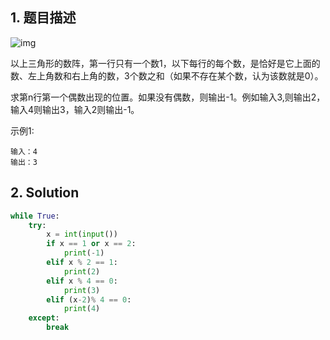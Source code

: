 ## 1. 题目描述

![img](https://uploadfiles.nowcoder.com/images/20210617/557336_1623898240633/9AC4B89B5E22854D71DEA4CA6EBD6F9F)

以上三角形的数阵，第一行只有一个数1，以下每行的每个数，是恰好是它上面的数、左上角数和右上角的数，3个数之和（如果不存在某个数，认为该数就是0）。

求第n行第一个偶数出现的位置。如果没有偶数，则输出-1。例如输入3,则输出2，输入4则输出3，输入2则输出-1。

示例1:

```
输入：4
输出：3
```



## 2. Solution

````python
while True:
    try:
        x = int(input())
        if x == 1 or x == 2:
            print(-1)
        elif x % 2 == 1:
            print(2)
        elif x % 4 == 0:
            print(3)
        elif (x-2)% 4 == 0:
            print(4)
    except:
        break
````

